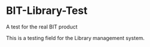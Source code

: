 # BIT-Library-Test
A test for the real BIT product

This is a testing field for the Library management system.
